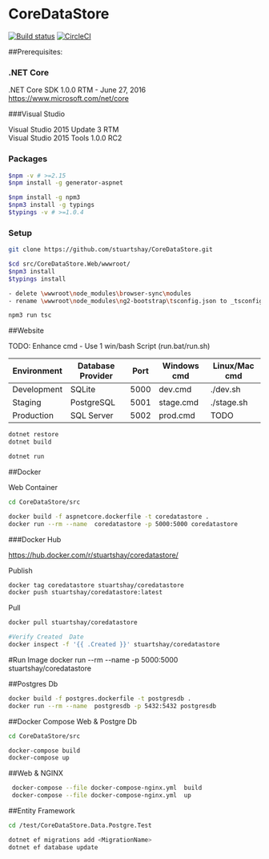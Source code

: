 # CoreDataStore

[![Build status](https://ci.appveyor.com/api/projects/status/4j2ebt69uw0e0wmg/branch/master?svg=true)](https://ci.appveyor.com/project/StuartShay/coredatastore/branch/master)
[![CircleCI](https://circleci.com/gh/stuartshay/CoreDataStore.svg?style=svg)](https://circleci.com/gh/stuartshay/CoreDataStore)

##Prerequisites:

### .NET Core 
.NET Core SDK 1.0.0 RTM  - June 27, 2016    
https://www.microsoft.com/net/core  

###Visual Studio  

Visual Studio 2015 Update 3 RTM     
Visual Studio 2015 Tools 1.0.0 RC2

### Packages 
```bash
$npm -v # >=2.15
$npm install -g generator-aspnet

$npm install -g npm3
$npm3 install -g typings
$typings -v # >=1.0.4
```

### Setup

```bash
git clone https://github.com/stuartshay/CoreDataStore.git
```

```bash
$cd src/CoreDataStore.Web/wwwroot/
$npm3 install
$typings install
```

```bash
- delete \wwwroot\node_modules\browser-sync\modules
- rename \wwwroot\node_modules\ng2-bootstrap\tsconfig.json to _tsconfig.json
```

```bash
npm3 run tsc
```

##Website

TODO: Enhance cmd - Use 1 win/bash Script (run.bat/run.sh)    

| Environment   | Database Provider     | Port  | Windows cmd  | Linux/Mac cmd
|---------------| ----------------------|:-----:|--------------|--------------
| Development   | SQLite                | 5000  | dev.cmd      | ./dev.sh   
| Staging       | PostgreSQL            | 5001  | stage.cmd    | ./stage.sh
| Production    | SQL Server            | 5002  | prod.cmd     | TODO


```bash
dotnet restore
dotnet build

dotnet run
```
##Docker   

Web Container
```bash
cd CoreDataStore/src

docker build -f aspnetcore.dockerfile -t coredatastore . 
docker run --rm --name  coredatastore -p 5000:5000 coredatastore
```

###Docker Hub

https://hub.docker.com/r/stuartshay/coredatastore/      

Publish
```bash
docker tag coredatastore stuartshay/coredatastore
docker push stuartshay/coredatastore:latest
```

Pull
```bash
docker pull stuartshay/coredatastore

#Verify Created  Date
docker inspect -f '{{ .Created }}' stuartshay/coredatastore 
```

#Run Image 
docker run --rm --name <containername> -p 5000:5000 stuartshay/coredatastore


##Postgres Db

```bash
docker build -f postgres.dockerfile -t postgresdb .
docker run --rm --name  postgresdb -p 5432:5432 postgresdb
```

##Docker Compose Web & Postgre Db

```bash
cd CoreDataStore/src

docker-compose build 
docker-compose up
```

##Web & NGINX

```bash
 docker-compose --file docker-compose-nginx.yml  build 
 docker-compose --file docker-compose-nginx.yml  up
```

##Entity Framework

```bash
cd /test/CoreDataStore.Data.Postgre.Test

dotnet ef migrations add <MigrationName>
dotnet ef database update
```


